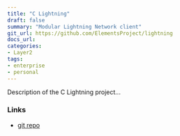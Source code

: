 ```yaml
---
title: "C Lightning"
draft: false
summary: "Modular Lightning Network client"
git_url: https://github.com/ElementsProject/lightning
docs_url: 
categories:
- Layer2
tags:
- enterprise
- personal
---
```


Description of the C Lightning project...

### Links
  - [git repo](https://github.com/ElementsProject/lightning)
